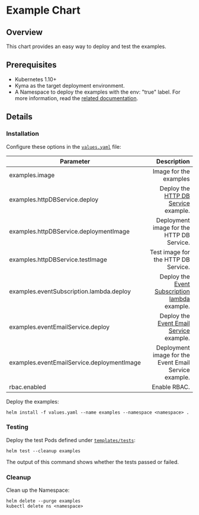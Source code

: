 # Example Chart

## Overview

This chart provides an easy way to deploy and test the examples.

## Prerequisites

- Kubernetes 1.10+
- Kyma as the target deployment environment.
- A Namespace to deploy the examples with the env: "true" label. For more information, read the [related documentation](https://github.com/kyma-project/kyma/blob/master/docs/kyma/docs/011-details-namespaces.md).

## Details

### Installation

Configure these options in the [`values.yaml`](values.yaml) file:

| Parameter                        | Description |
|--------------------------------- | -----------: |
| examples.image                   | Image for the examples |
| examples.httpDBService.deploy    | Deploy the [HTTP DB Service](../http-db-service) example. |
| examples.httpDBService.deploymentImage | Deployment image for the HTTP DB Service. |
| examples.httpDBService.testImage | Test image for the HTTP DB Service. |
| examples.eventSubscription.lambda.deploy | Deploy the [Event Subscription lambda](../event-subscription/lambda) example. |
| examples.eventEmailService.deploy | Deploy the [Event Email Service](../event-email-service) example. |
| examples.eventEmailService.deploymentImage | Deployment image for the Event Email Service example. |
| rbac.enabled  | Enable RBAC. |

Deploy the examples:

```
helm install -f values.yaml --name examples --namespace <namespace> .
```

### Testing

Deploy the test Pods defined under [`templates/tests`](templates/tests):
```
helm test --cleanup examples
```
The output of this command shows whether the tests passed or failed.

### Cleanup

Clean up the Namespace:
```
helm delete --purge examples
kubectl delete ns <namespace>
```
